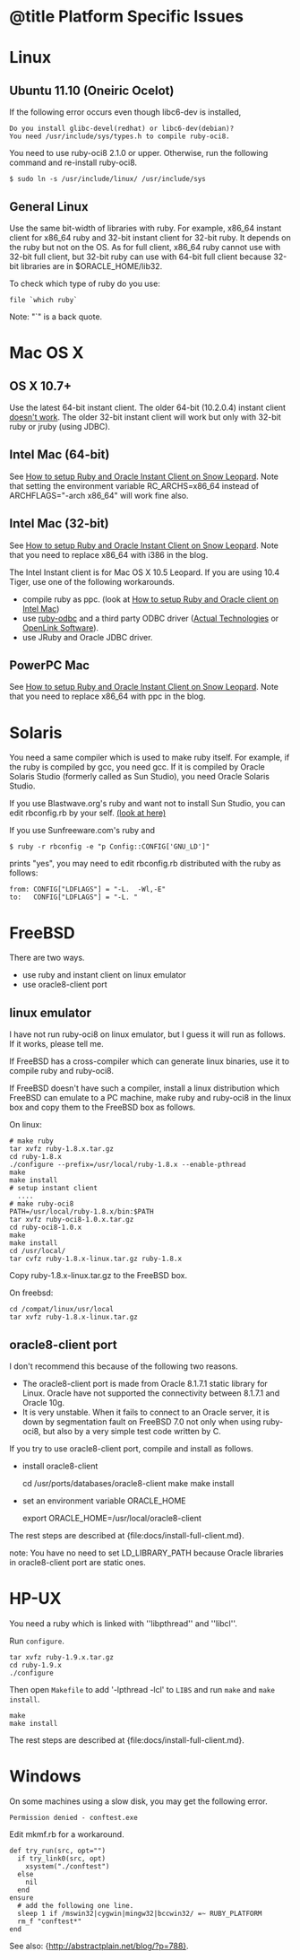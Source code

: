 # @title Platform Specific Issues

Linux
=====

Ubuntu 11.10 (Oneiric Ocelot)
-----------------------------

If the following error occurs even though libc6-dev is installed,

    Do you install glibc-devel(redhat) or libc6-dev(debian)?
    You need /usr/include/sys/types.h to compile ruby-oci8.

You need to use ruby-oci8 2.1.0 or upper. Otherwise, run the following command and re-install ruby-oci8.

    $ sudo ln -s /usr/include/linux/ /usr/include/sys

General Linux
-------------

Use the same bit-width of libraries with ruby. For example, x86\_64
instant client for x86\_64 ruby and 32-bit instant client for 32-bit
ruby. It depends on the ruby but not on the OS. As for full client,
x86\_64 ruby cannot use with 32-bit full client, but 32-bit ruby can
use with 64-bit full client because 32-bit libraries are in
$ORACLE\_HOME/lib32.

To check which type of ruby do you use:

    file `which ruby`

Note: "`" is a back quote.

Mac OS X
========

OS X 10.7+
----------

Use the latest 64-bit instant client. The older 64-bit (10.2.0.4) instant client [doesn't work](https://forums.oracle.com/forums/thread.jspa?threadID=2187558). The older 32-bit instant client will work but only with 32-bit ruby or jruby (using JDBC).

Intel Mac (64-bit)
------------------

See [How to setup Ruby and Oracle Instant Client on Snow Leopard](http://blog.rayapps.com/2009/09/06/how-to-setup-ruby-and-oracle-instant-client-on-snow-leopard/).
Note that setting the environment variable RC\_ARCHS=x86\_64 instead of ARCHFLAGS="-arch x86\_64" will work fine also.

Intel Mac (32-bit)
------------------

See [How to setup Ruby and Oracle Instant Client on Snow Leopard](http://blog.rayapps.com/2009/09/06/how-to-setup-ruby-and-oracle-instant-client-on-snow-leopard/). Note that you need to replace x86\_64 with i386 in the blog.

The Intel Instant client is for Mac OS X 10.5 Leopard. If you are using 10.4 Tiger,
use one of the following workarounds.

* compile ruby as ppc. (look at [How to setup Ruby and Oracle client on Intel Mac](http://blog.rayapps.com/2007/08/27/how-to-setup-ruby-and-oracle-client-on-intel-mac/))
* use [ruby-odbc](http://www.ch-werner.de/rubyodbc/) and a third party ODBC driver ([Actual Technologies](http://www.actualtechnologies.com) or [OpenLink Software](http://uda.openlinksw.com/)).
* use JRuby and Oracle JDBC driver.

PowerPC Mac
-----------

See [How to setup Ruby and Oracle Instant Client on Snow Leopard](http://blog.rayapps.com/2009/09/06/how-to-setup-ruby-and-oracle-instant-client-on-snow-leopard/). Note that you need to replace x86\_64 with ppc in the blog.

Solaris
=======

You need a same compiler which is used to make ruby itself.
For example, if the ruby is compiled by gcc, you need gcc. If it is compiled by Oracle Solaris Studio
(formerly called as Sun Studio), you need Oracle Solaris Studio.

If you use Blastwave.org's ruby and want not to install Sun Studio,
you can edit rbconfig.rb by your self. [(look at here)](http://forum.textdrive.com/viewtopic.php?id=12630)

If you use Sunfreeware.com's ruby and 

    $ ruby -r rbconfig -e "p Config::CONFIG['GNU_LD']"

prints "yes", you may need to edit rbconfig.rb distributed with the ruby
as follows:

    from: CONFIG["LDFLAGS"] = "-L.  -Wl,-E"
    to:   CONFIG["LDFLAGS"] = "-L. "

FreeBSD
=======

There are two ways.

* use ruby and instant client on linux emulator
* use oracle8-client port

linux emulator
--------------

I have not run ruby-oci8 on linux emulator, but I guess it will
run as follows. If it works, please tell me.

If FreeBSD has a cross-compiler which can generate linux binaries,
use it to compile ruby and ruby-oci8.

If FreeBSD doesn't have such a compiler, install a linux distribution
which FreeBSD can emulate to a PC machine, make ruby and ruby-oci8 in
the linux box and copy them to the FreeBSD box as follows.

On linux:

    # make ruby
    tar xvfz ruby-1.8.x.tar.gz
    cd ruby-1.8.x
    ./configure --prefix=/usr/local/ruby-1.8.x --enable-pthread
    make
    make install
    # setup instant client
      ....
    # make ruby-oci8
    PATH=/usr/local/ruby-1.8.x/bin:$PATH
    tar xvfz ruby-oci8-1.0.x.tar.gz
    cd ruby-oci8-1.0.x
    make
    make install
    cd /usr/local/
    tar cvfz ruby-1.8.x-linux.tar.gz ruby-1.8.x
 
Copy ruby-1.8.x-linux.tar.gz to the FreeBSD box.
 
On freebsd:

    cd /compat/linux/usr/local
    tar xvfz ruby-1.8.x-linux.tar.gz

oracle8-client port
-------------------

I don't recommend this because of the following two reasons.

* The oracle8-client port is made from Oracle 8.1.7.1 static library for Linux. Oracle have not supported the connectivity between 8.1.7.1 and Oracle 10g.
* It is very unstable. When it fails to connect to an Oracle server, it is down by segmentation fault on FreeBSD 7.0 not only when using ruby-oci8, but also by a very simple test code written by C.

If you try to use oracle8-client port, compile and install as follows.

* install oracle8-client

    cd /usr/ports/databases/oracle8-client
    make
    make install

* set an environment variable ORACLE\_HOME

    export ORACLE_HOME=/usr/local/oracle8-client

The rest steps are described at {file:docs/install-full-client.md}.

note: You have no need to set LD\_LIBRARY\_PATH because 
Oracle libraries in oracle8-client port are static ones.

HP-UX
=====

You need a ruby which is linked with ''libpthread'' and ''libcl''.

Run `configure`.

    tar xvfz ruby-1.9.x.tar.gz
    cd ruby-1.9.x
    ./configure

Then open `Makefile` to add '-lpthread -lcl' to `LIBS` and run `make`
and `make install`.

    make
    make install

The rest steps are described at {file:docs/install-full-client.md}.

Windows
=======

On some machines using a slow disk, you may get the following error.

    Permission denied - conftest.exe

Edit mkmf.rb for a workaround.

    def try_run(src, opt="")
      if try_link0(src, opt)
        xsystem("./conftest")
      else
        nil
      end
    ensure
      # add the following one line.
      sleep 1 if /mswin32|cygwin|mingw32|bccwin32/ =~ RUBY_PLATFORM
      rm_f "conftest*"
    end

See also: {http://abstractplain.net/blog/?p=788}.
